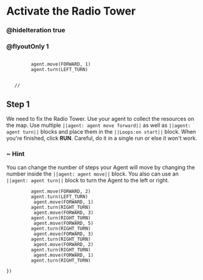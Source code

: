 # Activate the Radio Tower
### @hideIteration true 
### @flyoutOnly 1


``` ghost
    
         agent.move(FORWARD, 1)
         agent.turn(LEFT_TURN)
     
```
```template
   //     
```


## Step 1

We need to fix the Radio Tower. Use your agent to collect the resources on the map. Use multiple ``||agent: agent move forward||`` as well as ``||agent: agent turn||`` blocks and place them in the ``||Loops:on start||`` block. When you're finished, click **RUN**. Careful, do it in a single run or else it won't work.

### ~ Hint 
You can change the number of steps your Agent will move by changing the number inside the ``||agent: agent move||`` block. You also can use an ``||agent: agent turn||`` block to turn the Agent to the left or right.

```  blocks
         agent.move(FORWARD, 2)
         agent.turn(LEFT_TURN)
          agent.move(FORWARD, 1)
         agent.turn(RIGHT_TURN)
          agent.move(FORWARD, 3)
         agent.turn(RIGHT_TURN)
          agent.move(FORWARD, 5)
         agent.turn(RIGHT_TURN)
          agent.move(FORWARD, 3)
         agent.turn(RIGHT_TURN)
          agent.move(FORWARD, 2)
         agent.turn(RIGHT_TURN)
          agent.move(FORWARD, 1)
         agent.turn(RIGHT_TURN)
         
})
```


